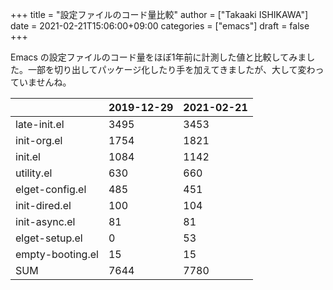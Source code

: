 +++
title = "設定ファイルのコード量比較"
author = ["Takaaki ISHIKAWA"]
date = 2021-02-21T15:06:00+09:00
categories = ["emacs"]
draft = false
+++

Emacs の設定ファイルのコード量をほぼ1年前に計測した値と比較してみました。一部を切り出してパッケージ化したり手を加えてきましたが、大して変わっていませんね。  

|                  | 2019-12-29 | 2021-02-21 |
|------------------|------------|------------|
| late-init.el     | 3495       | 3453       |
| init-org.el      | 1754       | 1821       |
| init.el          | 1084       | 1142       |
| utility.el       | 630        | 660        |
| elget-config.el  | 485        | 451        |
| init-dired.el    | 100        | 104        |
| init-async.el    | 81         | 81         |
| elget-setup.el   | 0          | 53         |
| empty-booting.el | 15         | 15         |
| SUM              | 7644       | 7780       |